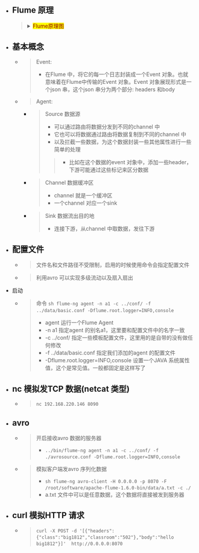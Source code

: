 

- ## Flume 原理
    > <details>
    > <summary><mark><font color=darkred>Flume原理图</font></mark></summary>
    >
    >> ![](./img/Flume原理图.png)
    >
    > </details>
    >


- ## 基本概念
    - > Event: 
        > - 在Flume 中，将它的每一个日志封装成一个Event 对象。也就意味着在Flume中传输的Event 对象。Event 对象展现形式是一个json 串，这个json 串分为两个部分: headers 和body
    - > Agent: 
        - > Source  数据源
            > - 可以通过路由将数据分发到不同的channel 中
            > - 它也可以将数据通过路由将数据复制到不同的channel 中
            > - 以及拦截一些数据，为这个数据封装一些其他属性进行一些简单的处理
            >> - 比如在这个数据的event 对象中，添加一些header，下游可能通过这些标记来区分数据
        - > Channel  数据缓冲区
            > - channel 就是一个缓冲区
            > - 一个channel 对应一个sink
        - > Sink  数据流出目的地
            > - 连接下游，从channel 中取数据，发往下游

- ## 配置文件
    - > 文件名和文件路径不受限制，启用的时候使用命令会指定配置文件
    - > 利用avro 可以实现多级流动以及扇入扇出





- 启动
    - > 命令 `sh flume-ng agent -n a1 -c ../conf/ -f ../data/basic.conf -Dflume.root.logger=INFO,console`
        > - agent  运行一个Flume Agent
        > -  -n a1 指定agent 的别名a1，这里要和配置文件中的名字一致
        > - -c ../conf/   指定一些模板配置文件，这里用的是自带的没有做任何修改
        > - -f ../data/basic.conf  指定我们添加的agent 的配置文件
        > - -Dflume.root.logger=INFO,console  设置一个JAVA 系统属性值，这个是常见值。一般都固定是这样写了


- ## nc 模拟发TCP 数据(netcat 类型)
    - > `nc 192.168.220.146 8090`

- ## avro 
    - > 开启接收avro 数据的服务器
        > - `../bin/flume-ng agent -n a1 -c ../conf/ -f ./avrosource.conf -Dflume.root.logger=INFO,console`
    - > 模拟客户端发avro 序列化数据
        > - `sh flume-ng avro-client -H 0.0.0.0 -p 8070 -F /root/software/apache-flume-1.6.0-bin/data/a.txt -c ./`
        > - a.txt 文件中可以是任意数据，这个数据将直接被发到服务器


- ## curl 模拟HTTP 请求
    - > `curl -X POST -d '[{"headers":{"class":"big1812","classroom":"502"},"body":"hello big1812"}]'  http://0.0.0.0:8070`


